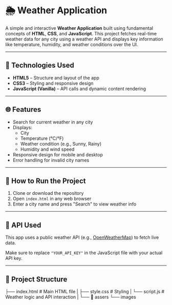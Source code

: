 # 🌦️ Weather Application

A simple and interactive **Weather Application** built using fundamental concepts of **HTML**, **CSS**, and **JavaScript**. This project fetches real-time weather data for any city using a weather API and displays key information like temperature, humidity, and weather conditions over the UI.

-----

## 🔧 Technologies Used

- **HTML5** – Structure and layout of the app
- **CSS3** – Styling and responsive design
- **JavaScript (Vanilla)** – API calls and dynamic content rendering

---

## 🌐 Features

- Search for current weather in any city
- Displays:
  - City 
  - Temperature (°C/°F)
  - Weather condition (e.g., Sunny, Rainy)
  - Humidity and wind speed
- Responsive design for mobile and desktop
- Error handling for invalid city names

---

## 🚀 How to Run the Project

1. Clone or download the repository
2. Open `index.html` in any web browser
3. Enter a city name and press "Search" to view weather info

---

## 🔑 API Used

This app uses a public weather API (e.g., [OpenWeatherMap](https://openweathermap.org/api)) to fetch live data.

Make sure to replace `"YOUR_API_KEY"` in the JavaScript file with your actual API key.

---

## 📁 Project Structure

├── index.html # Main HTML file
|
├── style.css # Styling
|
└── script.js # Weather logic and API interaction
|
└── 📁 assers 
    └── images
      

